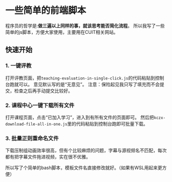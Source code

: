 # 一些简单的前端脚本
程序员的哲学是:**做三遍以上同样的事，就该思考能否简化流程**。
所以我写了一些简单的js脚本，方便大家使用，主要用在CUIT相关网站。
## 快速开始
### 1. 一键评教
打开评教页面，把`teaching-evaluation-in-single-click.js`的代码粘贴到控制台跑就可以。
意见默认写的是“无意见”。
注意：保险起见我只写了填充而不会提交，检查之后再手动提交比较好。
### 2. 课程中心一键下载所有文件
打开课程页面，点击“已加入学习”，进入到有所有文件的页面即可。
然后把`kczx-download-file-all-in-one.js`里的代码粘贴到控制台跑即可批量下载。

### 3. 批量正则重命名文件

下载压制组动画效率很高，但有个比较麻烦的问题，字幕与源视频名不匹配，每次都有把字幕文件拖进视频，实在很不优雅。

所以写了个简单的bash脚本，模板文件名直接修改就好。（如果有WSL用起来更方便）
